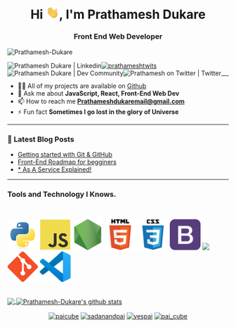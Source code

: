 <h1 align="center">Hi <img src="https://raw.githubusercontent.com/ABSphreak/ABSphreak/master/gifs/Hi.gif" width="30px">, I'm Prathamesh Dukare</h1>
<h3 align="center">Front End Web Developer </h3>
<p align="left"> <img src="https://komarev.com/ghpvc/?username=Prathamesh-Dukare" alt="Prathamesh-Dukare" /> </p><a href="https://twitter.com/prathameshtwits" target="blank"><img src="https://img.shields.io/twitter/follow/prathameshtwits?logo=twitter&style=for-the-badge" alt="prathameshtwits" /></a>

<a href="https://www.linkedin.com/in/prathameshdukare" target="_blank">
  <img align="left" alt="Prathamesh Dukare | Linkedin" src="https://img.shields.io/badge/LinkedIn-0077B5?style=for-the-badge&logo=linkedin&logoColor=white" />
</a>
<a href="https://dev.to/prathameshkdukare" target="_blank">
  <img align="left" alt="Prathamesh Dukare | Dev Community" src="https://img.shields.io/badge/dev-000000.svg?&style=for-the-badge&logo=Dev&logoColor=white" />
</a>
<a href="https://www.twitter.com/prathameshtwits" target="_blank">
  <img align="left" alt="Prathamesh on Twitter | Twitter" src="https://img.shields.io/badge/Twitter-00ACEE?style=for-the-badge&logo=twitter&logoColor=white" />
</a>
<br><hr>

- 👨‍💻 All of my projects are available on [Github](https://github.com/Prathamesh-Dukare?tab=repositories)
- 💬 Ask me about **JavaScript, React, Front-End Web Dev**
- 📫 How to reach me **Prathameshdukaremail@gmail.com**
- ⚡ Fun fact **Sometimes I go lost in the glory of Universe**
<hr>

### 📝 Latest Blog Posts
<!-- BLOG-POST-LIST:START -->
- [Getting started with Git & GitHub](https://dev.to/prathameshkdukare/getting-started-with-git-github-1c1i)
- [Front-End Roadmap for begginers](https://dev.to/prathameshkdukare/front-end-roadmap-for-begginers-379i)
- [* As A Service Explained!](https://dev.to/prathameshkdukare/as-a-service-4coc)
<!-- BLOG-POST-LIST:END -->
<hr>

### **Tools and Technology I Knows.**
<br>

<code><a href="https://www.python.org/" target="_blank"><img height="70" src="https://raw.githubusercontent.com/devicons/devicon/master/icons/python/python-original.svg"></a></code>
<code><a href="https://developer.mozilla.org/en-US/docs/Web/JavaScript" target="_blank"><img height="70" src="https://raw.githubusercontent.com/devicons/devicon/master/icons/javascript/javascript-original.svg"></a></code>
<code><a href="https://nodejs.org/" target="_blank"><img height="70" src="https://raw.githubusercontent.com/github/explore/80688e429a7d4ef2fca1e82350fe8e3517d3494d/topics/nodejs/nodejs.png"></a></code>
<code><a href="https://developer.mozilla.org/en-US/docs/Web/HTML/" target="_blank"><img height="70" src="https://raw.githubusercontent.com/github/explore/80688e429a7d4ef2fca1e82350fe8e3517d3494d/topics/html/html.png"></a></code>
<code><a href="https://developer.mozilla.org/en-US/docs/Web/CSS/" target="_blank"><img height="70" src="https://raw.githubusercontent.com/github/explore/80688e429a7d4ef2fca1e82350fe8e3517d3494d/topics/css/css.png"></a></code>
<code><a href="https://getbootstrap.com/" target="_blank"><img height="70" src="https://raw.githubusercontent.com/github/explore/80688e429a7d4ef2fca1e82350fe8e3517d3494d/topics/bootstrap/bootstrap.png"></a></code>
<code><a href="https://reactjs.org/" target="_blank"><img height="70" src="https://upload.wikimedia.org/wikipedia/commons/thumb/a/a7/React-icon.svg/220px-React-icon.svg.png"></a></code>
<code><a href="https://git-scm.com/" target="_blank"><img height="70" src="https://raw.githubusercontent.com/devicons/devicon/master/icons/git/git-original.svg"></a></code>
<code><a href="https://code.visualstudio.com/" target="_blank"><img height="70" src="https://raw.githubusercontent.com/github/explore/80688e429a7d4ef2fca1e82350fe8e3517d3494d/topics/visual-studio-code/visual-studio-code.png"></a></code>

<br>

<a href="https://github.com/Prathamesh-Dukare/github-readme-stats">
  <img align="center" src="https://github-readme-stats.vercel.app/api/top-langs/?username=Prathamesh-Dukare&theme=radical&hide=glsl,python" />
</a>
<a href="https://github.com/Prathamesh-Dukare/github-readme-stats">
  <img align="center" src="https://github-readme-stats.vercel.app/api?username=Prathamesh-Dukare&show_icons=true&theme=radical&line_height=27" alt="Prathamesh-Dukare's github stats" />
</a>

<p align="center">
<a href="https://twitter.com/prathameshtwits" target="blank"><img align="center" src="https://cdn.jsdelivr.net/npm/simple-icons@3.0.1/icons/twitter.svg" alt="paicube" height="20" width="20" /></a>
<a href="https://linkedin.com/in/prathameshdukare" target="blank"><img align="center" src="https://cdn.jsdelivr.net/npm/simple-icons@3.0.1/icons/linkedin.svg" alt="sadanandpai" height="20" width="20" /></a>
<a href="https://www.facebook.com/prathamesh.dukare.7" target="blank"><img align="center" src="https://cdn.jsdelivr.net/npm/simple-icons@3.0.1/icons/facebook.svg" alt="yespai" height="20" width="20" /></a>
<a href="https://instagram.com/its_duke__?igshid=1d2t9sxfqwhkp" target="blank"><img align="center" src="https://cdn.jsdelivr.net/npm/simple-icons@3.0.1/icons/instagram.svg" alt="pai_cube" height="20" width="20" /></a>
</p>

<!---
Prathamesh-Dukare/Prathamesh-Dukare is a ✨ special ✨ repository because its `README.md` (this file) appears on your GitHub profile.
You can click the Preview link to take a look at your changes.
--->
